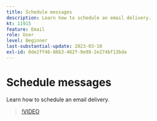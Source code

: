 ```yaml
---
title: Schedule messages
description: Learn how to schedule an email delivery.
kt: 11915
feature: Email
role: User
level: Beginner
last-substantial-update: 2023-03-10
exl-id: 0de2ff46-8663-462f-9e98-2e274bf13bda
---
```

# Schedule messages

Learn how to schedule an email delivery.

>[!VIDEO](https://video.tv.adobe.com/v/3415919/?quality=12&learn=on)
